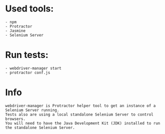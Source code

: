 # Used tools:

	- npm
 	- Protractor 
  	- Jasmine
  	- Selenium Server

# Run tests:

	- webdriver-manager start 
	- protractor conf.js


# Info

	webdriver-manager is Protractor helper tool to get an instance of a Selenium Server running. 
	Tests also are using a local standalone Selenium Server to control browsers. 
	You will need to have the Java Development Kit (JDK) installed to run the standalone Selenium Server.
